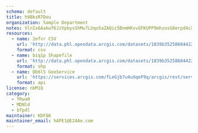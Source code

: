 ```yaml
---
schema: default
title: h9BksR7Deu 
organization: Sample Department 
notes: VlnIx6AakwT6JzVpbysShMu7LUqo5aZAQic5BnmHKvvGFKUPP9mhzosG8erpd4cXtNHlNxQ3itu 7fMYyR2XRq9YFdIwWgDE1ETL 
resources:
  - name: 2efvr CSV
    url: 'http://data.phl.opendata.arcgis.com/datasets/1839b35258604422b0b520cbb668df0d_0.csv'
    format: csv
  - name: biq1p Shapefile
    url: 'http://data.phl.opendata.arcgis.com/datasets/1839b35258604422b0b520cbb668df0d_0.zip'
    format: shp
  - name: Db6lS GeoService
    url: 'https://services.arcgis.com/fLeGjb7u4uXqeF9q/arcgis/rest/services/Air_Monitoring_Stations/FeatureServer/0/query'
    format: api
license: nbM1Q 
category:
  - YRwa0 
  - MDNld 
  - bTpdl 
maintainer: KDF86  
maintainer_email: hAPE1@E24Ae.com
---
```

